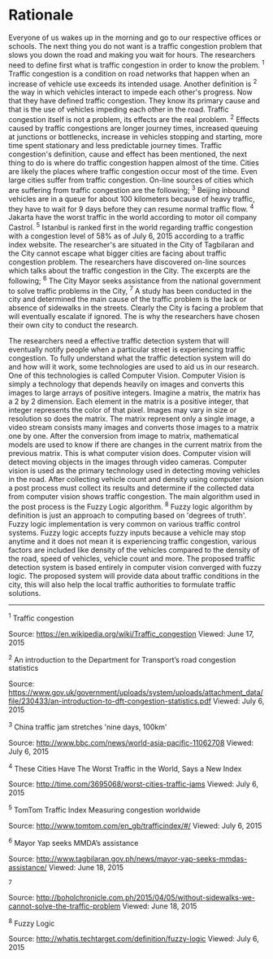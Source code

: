 # Rationale

Everyone of us wakes up in the morning and go to our respective offices or schools.
The next thing you do not want is a traffic congestion problem that slows you down
the road and making you wait for hours. The researchers need to define first what is
traffic congestion in order to know the problem. <sup>1</sup> Traffic congestion is a
condition on road networks that happen when an increase of vehicle use exceeds its
intended usage. Another definition is <sup>2</sup> the way in which vehicles interact
to impede each other's progress. Now that they have defined traffic congestion. They
know its primary cause and that is the use of vehicles impeding each other in the road.
Traffic congestion itself is not a problem, its effects are the real problem. <sup>2</sup>
Effects caused by traffic congestions are longer journey times, increased queuing at
junctions or bottlenecks, increase in vehicles stopping and starting, more
time spent stationary and less predictable journey times. Traffic congestion's definition,
cause and effect has been mentioned, the next thing to do is where do traffic congestion
happen almost of the time. Cities are likely the places where traffic
congestion occur most of the time. Even large cities suffer from traffic congestion.
On-line sources of cities which are suffering from traffic congestion are the following;
<sup>3</sup> Beijing inbound vehicles are in a queue for about 100 kilometers because
of heavy traffic, they have to wait for 9 days before they can resume normal traffic flow.
<sup>4</sup> Jakarta have the worst traffic in the world according to motor oil company
Castrol. <sup>5</sup> Istanbul is ranked first in the world regarding traffic congestion
with a congestion level of 58% as of July 6, 2015 according to a traffic index website.
The researcher's are situated in the City of Tagbilaran and the City cannot escape what
bigger cities are facing about traffic congestion problem. The researchers have discovered
on-line sources which talks about the traffic congestion in the City. The excerpts are the
following; <sup>6</sup> The City Mayor seeks assistance from the national government to
solve traffic problems in the City, <sup>7</sup> A study has been conducted in the city
and determined the main cause of the traffic problem is the lack or absence of sidewalks
in the streets. Clearly the City is facing a problem that will eventually escalate if ignored.
The is why the researchers have chosen their own city to conduct the research.

The researchers need a effective traffic detection system that will eventually notify people
when a particular street is experiencing traffic congestion. To fully understand what the traffic
detection system will do and how will it work, some technologies are used to aid us in our
research. One of this technologies is called Computer Vision. Computer Vision is simply a
technology that depends heavily on images and converts this images to large arrays of positive integers.
Imagine a matrix, the matrix has a 2 by 2 dimension. Each element in the matrix is a positive integer,
that integer represents the color of that pixel. Images may vary in size or resolution so does the
matrix. The matrix represent only a single image, a video stream consists many images and converts
those images to a matrix one by one. After the conversion from image to matrix, mathematical models
are used to know if there are changes in the current matrix from the previous matrix. This is what
computer vision does. Computer vision will detect moving objects in the images through video cameras.
Computer vision is used as the primary technology used in detecting moving vehicles in the road.
After collecting vehicle count and density using computer vision a post process must collect its
results and determine if the collected data from computer vision shows traffic congestion. The main
algorithm used in the post process is the Fuzzy Logic algorithm. <sup>8</sup> Fuzzy logic algorithm
by definition is just an approach to computing based on 'degrees of truth'. Fuzzy logic implementation
is very common on various traffic control systems. Fuzzy logic accepts fuzzy inputs because a vehicle
may stop anytime and it does not mean it is experiencing traffic congestion, various factors are included
like density of the vehicles compared to the density of the road, speed of vehicles, vehicle count and more.
The proposed traffic detection system is based entirely in computer vision converged with fuzzy logic.
The proposed system will provide data about traffic conditions in the city, this will also help the local
traffic authorities to formulate traffic solutions.


---

<sup>1</sup> Traffic congestion

Source: https://en.wikipedia.org/wiki/Traffic_congestion Viewed: June 17, 2015

<sup>2</sup> An introduction to the Department for Transport’s road congestion statistics

Source: https://www.gov.uk/government/uploads/system/uploads/attachment_data/file/230433/an-introduction-to-dft-congestion-statistics.pdf Viewed: July 6, 2015

<sup>3</sup> China traffic jam stretches 'nine days, 100km'

Source: http://www.bbc.com/news/world-asia-pacific-11062708 Viewed: July 6, 2015

<sup>4</sup> These Cities Have The Worst Traffic in the World, Says a New Index

Source: http://time.com/3695068/worst-cities-traffic-jams Viewed: July 6, 2015

<sup>5</sup> TomTom Traffic Index Measuring congestion worldwide

Source: http://www.tomtom.com/en_gb/trafficindex/#/ Viewed: July 6, 2015

<sup>6</sup> Mayor Yap seeks MMDA’s assistance

Source: http://www.tagbilaran.gov.ph/news/mayor-yap-seeks-mmdas-assistance/ Viewed: June 18, 2015

<sup>7</sup>

Source: http://boholchronicle.com.ph/2015/04/05/without-sidewalks-we-cannot-solve-the-traffic-problem Viewed: June 18, 2015

<sup>8</sup> Fuzzy Logic

Source: http://whatis.techtarget.com/definition/fuzzy-logic Viewed: July 6, 2015